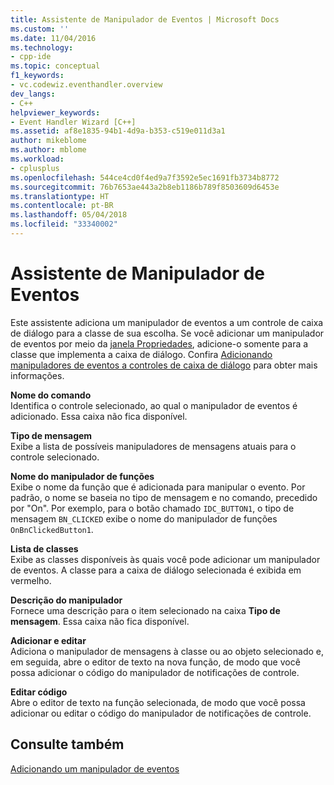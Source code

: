 ```yaml
---
title: Assistente de Manipulador de Eventos | Microsoft Docs
ms.custom: ''
ms.date: 11/04/2016
ms.technology:
- cpp-ide
ms.topic: conceptual
f1_keywords:
- vc.codewiz.eventhandler.overview
dev_langs:
- C++
helpviewer_keywords:
- Event Handler Wizard [C++]
ms.assetid: af8e1835-94b1-4d9a-b353-c519e011d3a1
author: mikeblome
ms.author: mblome
ms.workload:
- cplusplus
ms.openlocfilehash: 544ce4cd0f4ed9a7f3592e5ec1691fb3734b8772
ms.sourcegitcommit: 76b7653ae443a2b8eb1186b789f8503609d6453e
ms.translationtype: HT
ms.contentlocale: pt-BR
ms.lasthandoff: 05/04/2018
ms.locfileid: "33340002"
---
```

# <a name="event-handler-wizard"></a>Assistente de Manipulador de Eventos
Este assistente adiciona um manipulador de eventos a um controle de caixa de diálogo para a classe de sua escolha. Se você adicionar um manipulador de eventos por meio da [janela Propriedades](/visualstudio/ide/reference/properties-window), adicione-o somente para a classe que implementa a caixa de diálogo. Confira [Adicionando manipuladores de eventos a controles de caixa de diálogo](../windows/adding-event-handlers-for-dialog-box-controls.md) para obter mais informações.  
  
 **Nome do comando**  
 Identifica o controle selecionado, ao qual o manipulador de eventos é adicionado. Essa caixa não fica disponível.  
  
 **Tipo de mensagem**  
 Exibe a lista de possíveis manipuladores de mensagens atuais para o controle selecionado.  
  
 **Nome do manipulador de funções**  
 Exibe o nome da função que é adicionada para manipular o evento. Por padrão, o nome se baseia no tipo de mensagem e no comando, precedido por "On". Por exemplo, para o botão chamado `IDC_BUTTON1`, o tipo de mensagem `BN_CLICKED` exibe o nome do manipulador de funções `OnBnClickedButton1`.  
  
 **Lista de classes**  
 Exibe as classes disponíveis às quais você pode adicionar um manipulador de eventos. A classe para a caixa de diálogo selecionada é exibida em vermelho.  
  
 **Descrição do manipulador**  
 Fornece uma descrição para o item selecionado na caixa **Tipo de mensagem**. Essa caixa não fica disponível.  
  
 **Adicionar e editar**  
 Adiciona o manipulador de mensagens à classe ou ao objeto selecionado e, em seguida, abre o editor de texto na nova função, de modo que você possa adicionar o código do manipulador de notificações de controle.  
  
 **Editar código**  
 Abre o editor de texto na função selecionada, de modo que você possa adicionar ou editar o código do manipulador de notificações de controle.  
  
## <a name="see-also"></a>Consulte também  
 [Adicionando um manipulador de eventos](../ide/adding-an-event-handler-visual-cpp.md)